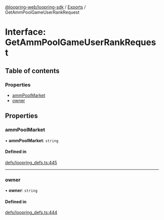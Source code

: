 [@loopring-web/loopring-sdk](../README.md) / [Exports](../modules.md) / GetAmmPoolGameUserRankRequest

# Interface: GetAmmPoolGameUserRankRequest

## Table of contents

### Properties

- [ammPoolMarket](GetAmmPoolGameUserRankRequest.md#ammpoolmarket)
- [owner](GetAmmPoolGameUserRankRequest.md#owner)

## Properties

### ammPoolMarket

• **ammPoolMarket**: `string`

#### Defined in

[defs/loopring_defs.ts:445](https://github.com/Loopring/loopring_sdk/blob/2ea32ee/src/defs/loopring_defs.ts#L445)

___

### owner

• **owner**: `string`

#### Defined in

[defs/loopring_defs.ts:444](https://github.com/Loopring/loopring_sdk/blob/2ea32ee/src/defs/loopring_defs.ts#L444)
